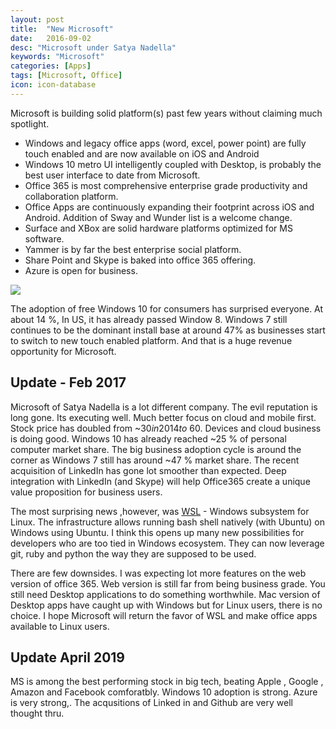 ```yaml
---
layout: post
title:  "New Microsoft"
date:   2016-09-02
desc: "Microsoft under Satya Nadella"
keywords: "Microsoft"
categories: [Apps]
tags: [Microsoft, Office]
icon: icon-database
---
```



Microsoft is building solid platform(s) past few years without claiming much spotlight.

* Windows and legacy office apps (word, excel, power point) are fully touch enabled and are now available on iOS and Android
*  Windows 10 metro UI intelligently coupled with Desktop, is probably the best user interface to date from Microsoft.
* Office 365 is most comprehensive enterprise grade productivity and collaboration platform.
* Office Apps are continuously expanding their footprint across iOS and Android. Addition of Sway and Wunder list is a welcome change.
* Surface and XBox are solid hardware platforms optimized for MS software.
* Yammer is by far the best enterprise social platform.
* Share Point and Skype is baked into office 365 offering.
* Azure is open for business.


![](/homepage/static/img/blog/AmJBlog/Microsoft.png)


The adoption of free Windows 10 for consumers has surprised everyone. At about 14 %, In US, it has already passed Window 8. Windows 7 still continues to be the dominant install base at around 47% as businesses start to switch to new touch enabled platform. And that is a huge revenue opportunity for Microsoft. 

## Update - Feb 2017

Microsoft of Satya Nadella is a lot different company. The evil reputation is long gone. Its executing well. Much better focus on cloud and mobile first. Stock price has doubled from ~$30 in 2014 to ~$60. Devices and cloud business is doing good. Windows 10 has already reached ~25 % of personal computer market share. The big business adoption cycle is around the corner as Windows 7 still has around ~47 % market share. The recent acquisition of LinkedIn has gone lot smoother than expected. Deep integration with LinkedIn (and Skype) will help Office365 create a unique value proposition for business users.

The most surprising news ,however, was [WSL](https://blogs.windows.com/buildingapps/2016/03/30/run-bash-on-ubuntu-on-windows/#zGaYw6TksiM2YvYi.97) - Windows subsystem for Linux. The infrastructure allows running bash shell natively (with Ubuntu)  on Windows using Ubuntu. I think this opens up many new possibilities for developers who are too tied in Windows ecosystem. They can now leverage git, ruby and python the way they are supposed to be used.

There are few downsides. I was expecting lot more features on the web version of office 365. Web version is still far from being business grade. You still need Desktop applications to do something worthwhile. Mac version of Desktop apps have caught up with Windows but for Linux users, there is no choice. I hope Microsoft will return the favor of WSL and make office apps available to Linux users.

## Update April 2019 
MS is among the best performing stock in big tech, beating Apple , Google , Amazon and Facebook comforatbly. Windows 10 adoption is strong. Azure is very strong,. The acqusitions of Linked in and Github are very well thought thru. 



